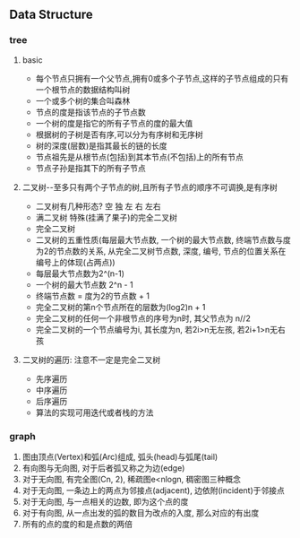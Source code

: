 ## Data Structure

### tree
1. basic
    * 每个节点只拥有一个父节点,拥有0或多个子节点,这样的子节点组成的只有一个根节点的数据结构叫树
    * 一个或多个树的集合叫森林
    * 节点的度是指该节点的子节点数
    * 一个树的度是指它的所有子节点的度的最大值
    * 根据树的子树是否有序,可以分为有序树和无序树
    * 树的深度(层数)是指其最长的链的长度
    * 节点祖先是从根节点(包括)到其本节点(不包括)上的所有节点
    * 节点子孙是指其下的所有子节点
2. 二叉树--至多只有两个子节点的树,且所有子节点的顺序不可调换,是有序树
    * 二叉树有几种形态? 空 独 左 右 左右
    * 满二叉树 特殊(挂满了果子)的完全二叉树
    * 完全二叉树 
    * 二叉树的五重性质(每层最大节点数, 一个树的最大节点数, 终端节点数与度为2的节点数的关系, 从完全二叉树节点数, 深度, 编号, 节点的位置关系在编号上的体现(占两点))
    * 每层最大节点数为2^(n-1)
    * 一个树的最大节点数 2^n - 1
    * 终端节点数 = 度为2的节点数 + 1
    * 完全二叉树的第n个节点所在的层数为(log2)n + 1
    * 完全二叉树的任何一个非根节点的序号为n时, 其父节点为 n//2 
    * 完全二叉树的一个节点编号为i, 其长度为n, 若2i>n无左孩, 若2i+1>n无右孩

3. 二叉树的遍历: 注意不一定是完全二叉树
    * 先序遍历
    * 中序遍历
    * 后序遍历
    * 算法的实现可用迭代或者栈的方法


### graph
1. 图由顶点(Vertex)和弧(Arc)组成, 弧头(head)与弧尾(tail)
2. 有向图与无向图, 对于后者弧又称之为边(edge)
3. 对于无向图, 有完全图(Cn, 2), 稀疏图e<nlogn, 稠密图三种概念
4. 对于无向图, 一条边上的两点为邻接点(adjacent), 边依附(incident)于邻接点
5. 对于无向图, 与一点相关的边数, 即为这个点的度
6. 对于有向图, 从一点出发的弧的数目为改点的入度, 那么对应的有出度
7. 所有的点的度的和是点数的两倍
